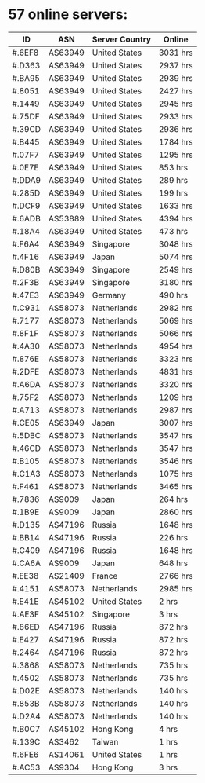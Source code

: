 # 57 online servers:

| ID | ASN | Server Country | Online |
| ------ | ------ | ------ | ------ |
| #.6EF8 | AS63949 | United States | 3031 hrs |
| #.D363 | AS63949 | United States | 2937 hrs |
| #.BA95 | AS63949 | United States | 2939 hrs |
| #.8051 | AS63949 | United States | 2427 hrs |
| #.1449 | AS63949 | United States | 2945 hrs |
| #.75DF | AS63949 | United States | 2933 hrs |
| #.39CD | AS63949 | United States | 2936 hrs |
| #.B445 | AS63949 | United States | 1784 hrs |
| #.07F7 | AS63949 | United States | 1295 hrs |
| #.0E7E | AS63949 | United States | 853 hrs |
| #.DDA9 | AS63949 | United States | 289 hrs |
| #.285D | AS63949 | United States | 199 hrs |
| #.DCF9 | AS63949 | United States | 1633 hrs |
| #.6ADB | AS53889 | United States | 4394 hrs |
| #.18A4 | AS63949 | United States | 473 hrs |
| #.F6A4 | AS63949 | Singapore | 3048 hrs |
| #.4F16 | AS63949 | Japan | 5074 hrs |
| #.D80B | AS63949 | Singapore | 2549 hrs |
| #.2F3B | AS63949 | Singapore | 3180 hrs |
| #.47E3 | AS63949 | Germany | 490 hrs |
| #.C931 | AS58073 | Netherlands | 2982 hrs |
| #.7177 | AS58073 | Netherlands | 5069 hrs |
| #.8F1F | AS58073 | Netherlands | 5066 hrs |
| #.4A30 | AS58073 | Netherlands | 4954 hrs |
| #.876E | AS58073 | Netherlands | 3323 hrs |
| #.2DFE | AS58073 | Netherlands | 4831 hrs |
| #.A6DA | AS58073 | Netherlands | 3320 hrs |
| #.75F2 | AS58073 | Netherlands | 1209 hrs |
| #.A713 | AS58073 | Netherlands | 2987 hrs |
| #.CE05 | AS63949 | Japan | 3007 hrs |
| #.5DBC | AS58073 | Netherlands | 3547 hrs |
| #.46CD | AS58073 | Netherlands | 3547 hrs |
| #.B105 | AS58073 | Netherlands | 3546 hrs |
| #.C1A3 | AS58073 | Netherlands | 1075 hrs |
| #.F461 | AS58073 | Netherlands | 3465 hrs |
| #.7836 | AS9009 | Japan | 264 hrs |
| #.1B9E | AS9009 | Japan | 2860 hrs |
| #.D135 | AS47196 | Russia | 1648 hrs |
| #.BB14 | AS47196 | Russia | 226 hrs |
| #.C409 | AS47196 | Russia | 1648 hrs |
| #.CA6A | AS9009 | Japan | 648 hrs |
| #.EE38 | AS21409 | France | 2766 hrs |
| #.4151 | AS58073 | Netherlands | 2985 hrs |
| #.E41E | AS45102 | United States | 2 hrs |
| #.AE3F | AS45102 | Singapore | 3 hrs |
| #.86ED | AS47196 | Russia | 872 hrs |
| #.E427 | AS47196 | Russia | 872 hrs |
| #.2464 | AS47196 | Russia | 872 hrs |
| #.3868 | AS58073 | Netherlands | 735 hrs |
| #.4502 | AS58073 | Netherlands | 735 hrs |
| #.D02E | AS58073 | Netherlands | 140 hrs |
| #.853B | AS58073 | Netherlands | 140 hrs |
| #.D2A4 | AS58073 | Netherlands | 140 hrs |
| #.B0C7 | AS45102 | Hong Kong | 4 hrs |
| #.139C | AS3462 | Taiwan | 1 hrs |
| #.6FE6 | AS14061 | United States | 1 hrs |
| #.AC53 | AS9304 | Hong Kong | 3 hrs |

